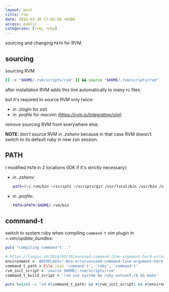 ```yaml
---
layout: post
title: rvm
date: 2016-03-30 17:02:50 +0300
access: public
categories: [rvm, ruby]
---
```


sourcing and changing `PATH` for RVM.

<!-- more -->

## sourcing

sourcing RVM:

```sh
[[ -s "$HOME/.rvm/scripts/rvm" ]] && source "$HOME/.rvm/scripts/rvm"
```

after installation RVM adds this line automatically to many rc files.

but it's required to source RVM only twice:

- in _.zlogin_ for zsh
- in _.profile_ for macvim (<https://rvm.io/integration/vim>)

remove sourcing RVM from everywhere else.

**NOTE**: don't source RVM in _.zshenv_ because in that case
          RVM doesn't switch to its default ruby in new zsh session.

## PATH

I modified `PATH` in 2 locations (IDK if it's strictly necessary):

* in _.zshenv_:

  ```sh
  path=(~/.rvm/bin ~/scripts ~/scripts/git /usr/local/bin /usr/bin /usr/sbin /bin /sbin $path)
  ```

- in _.profile_:

  ```sh
  PATH=$PATH:$HOME/.rvm/bin
  ```

## command-t

switch to system ruby when compiling `command-t` vim plugin in _~.vim/update_bundles_:

```ruby
puts "compiling command-t..."

# https://langui.sh/2014/03/10/wunused-command-line-argument-hard-error-in-future-is-a-harsh-mistress
environment = 'ARCHFLAGS="-Wno-error=unused-command-line-argument-hard-error-in-future"'
command_t_path = File.join 'command-t', 'ruby', 'command-t'
rvm_init_script = 'source $HOME/.rvm/scripts/rvm'
command_t_build_script = 'rvm use system && ruby extconf.rb && make'

puts %x{zsh -c 'cd #{command_t_path} && #{rvm_init_script} && #{environment} #{command_t_build_script}'}
```
